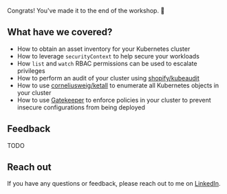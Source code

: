 Congrats! You've made it to the end of the workshop. 🎉

## What have we covered?

- How to obtain an asset inventory for your Kubernetes cluster
- How to leverage `securityContext` to help secure your workloads
- How `list` and `watch` RBAC permissions can be used to escalate privileges
- How to perform an audit of your cluster using [shopify/kubeaudit](https://github.com/Shopify/kubeaudit)
- How to use [corneliusweig/ketall](https://github.com/corneliusweig/ketall) to enumerate all Kubernetes objects in your cluster
- How to use [Gatekeeper](https://github.com/open-policy-agent/gatekeeper) to enforce policies in your cluster to prevent insecure configurations from being deployed

## Feedback

TODO

## Reach out

If you have any questions or feedback, please reach out to me on [LinkedIn](https://www.linkedin.com/in/stevendavidwade/).
